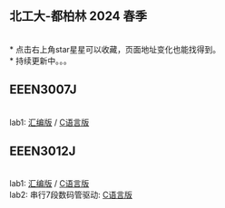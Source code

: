 ## 北工大-都柏林 2024 春季

<br> * 点击右上角star星星可以收藏，页面地址变化也能找得到。
<br> * 持续更新中。。。
<br>

## EEEN3007J
<br> lab1: [汇编版](./C8051F/Lab1/key2led_asm.asm) / [C语言版](./C8051F/Lab1/key2led_c.c)

## EEEN3012J
<br> lab1: [汇编版](./C8051F/Lab1/key2led_asm.asm) / [C语言版](./C8051F/Lab1/key2led_c.c)
<br> lab2: 串行7段数码管驱动: [C语言版](./C8051F/Serial7Seg/SPI_7Seg.c)
